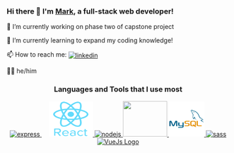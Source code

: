 ### Hi there 👋 I'm <a href="www.linkedin.com/in/mark-smith-0">Mark</a>, a full-stack web developer!

<p>🔭 I’m currently working on phase two of capstone project </p>
<p>🌱 I’m currently learning to expand my coding knowledge!</p>
<p>📫 How to reach me: <a href="https://www.linkedin.com/in/mark-smith-0"><img src="https://user-images.githubusercontent.com/82676841/124027868-5735ef00-d9c1-11eb-8f0b-36b1481607d9.png" alt="linkedin" width="50" height="50" align="center"/></a></p>
<p>👦🏾 he/him</p>


<h3 align="center">Languages and Tools that I use most</h3>
<div align="center">
  <a href="https://expressjs.com/" target="_blank"> <img src="https://user-images.githubusercontent.com/82676841/125514244-c115caa3-bc9e-4a8b-ad7d-bd6bbd2d947c.png"                  alt="express" width="100" height="80" /> </a> &nbsp; &nbsp;
  <a href="https://reactjs.org/" target="_blank"> <img src="https://raw.githubusercontent.com/devicons/devicon/master/icons/react/react-original-wordmark.svg" alt="react"             width="100" height="80"/> </a>
  <a href="https://nodejs.org" target="_blank"> <img src="https://user-images.githubusercontent.com/82676841/124027030-636d7c80-d9c0-11eb-98dd-24e395bd74d6.png" alt="nodejs"         width="100" height="80"/> </a>
  <a href="https://www.javascript.com/" target="_blank"> <img src="https://user-images.githubusercontent.com/82676841/124028733-56ea2380-d9c2-11eb-80f8-46c9c6efe8d5.png"               width="100" height="80"/> </a>
  <a href="https://www.mysql.com/" target="_blank"> <img src="https://raw.githubusercontent.com/devicons/devicon/master/icons/mysql/mysql-original-wordmark.svg" alt="mysql"          width="=100" height="80"/> </a> 
  <a href="https://sass-lang.com" target="_blank"> <img src="https://user-images.githubusercontent.com/82676841/124027120-7e3ff100-d9c0-11eb-8531-caf5e74e7a96.png" alt="sass"        width="100" height="80"/> </a>
  <a href="vuejs.org"><img src="https://user-images.githubusercontent.com/82676841/125513490-69697f98-610e-4e9c-9bcf-8f8b8644a4df.png" alt="VueJs Logo" width="80" height="80"/>
      </a>
</div>
  

<!--
**MarkS-2018/MarkS-2018** is a ✨ _special_ ✨ repository because its `README.md` (this file) appears on your GitHub profile.

Here are some ideas to get you started:

- 🔭 I’m currently working on ...
- 🌱 I’m currently learning ...
- 👯 I’m looking to collaborate on ...
- 🤔 I’m looking for help with ...
- 💬 Ask me about ...
- 📫 How to reach me: ...
- 😄 Pronouns: ...
- ⚡ Fun fact: ...
-->
